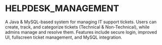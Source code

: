 # HELPDESK_MANAGEMENT
A Java &amp; MySQL-based system for managing IT support tickets. Users can create, track, and categorize tickets (Technical &amp; Non-Technical), while admins manage and resolve them. Features include secure login, improved UI, fullscreen ticket management, and MySQL integration.
